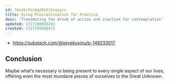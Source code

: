 ```yaml
---
id: fmi41ctkn4q29a5jtxayyrv
title: Using Procrastination for Practice
desc: 'Transmuting the dread of action and inaction for contemplation'
updated: 1727200058243
created: 1727199886471
---
```


- https://substack.com/@seyekuyinu/p-149233017


## Conclusion

Maybe what’s necessary is being present to every single aspect of our lives, offering even the most mundane pieces of ourselves to the Great Unknown.